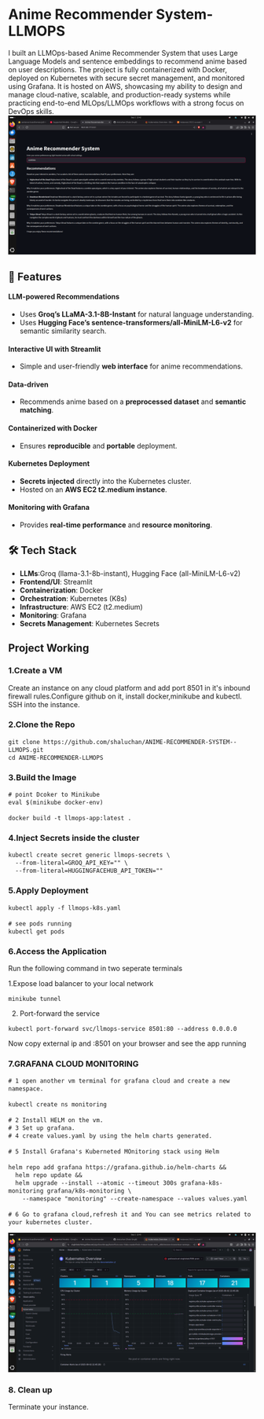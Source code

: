 # Anime Recommender System- LLMOPS
I built an LLMOps-based Anime Recommender System that uses Large Language Models and sentence embeddings to recommend anime based on user descriptions. The project is fully containerized with Docker, deployed on Kubernetes with secure secret management, and monitored using Grafana. It is hosted on AWS, showcasing my ability to design and manage cloud-native, scalable, and production-ready systems while practicing end-to-end MLOps/LLMOps workflows with a strong focus on DevOps skills.
![Anime](/images/anime.png)
## 🚀 Features

#### LLM-powered Recommendations  
- Uses **Groq’s LLaMA-3.1-8B-Instant** for natural language understanding.  
- Uses **Hugging Face’s sentence-transformers/all-MiniLM-L6-v2** for semantic similarity search.

#### Interactive UI with Streamlit  
- Simple and user-friendly **web interface** for anime recommendations.  

#### Data-driven  
- Recommends anime based on a **preprocessed dataset** and **semantic matching**.  

#### Containerized with Docker  
- Ensures **reproducible** and **portable** deployment.  

#### Kubernetes Deployment  
- **Secrets injected** directly into the Kubernetes cluster.  
- Hosted on an **AWS EC2 t2.medium instance**.  

#### Monitoring with Grafana  
- Provides **real-time performance** and **resource monitoring**.  

## 🛠️ Tech Stack

- **LLMs**:Groq (llama-3.1-8b-instant), Hugging Face (all-MiniLM-L6-v2)
- **Frontend/UI**: Streamlit  
- **Containerization**: Docker  
- **Orchestration**: Kubernetes (K8s)  
- **Infrastructure**: AWS EC2 (t2.medium)  
- **Monitoring**: Grafana
- **Secrets Management**: Kubernetes Secrets

## Project Working

### 1.Create a VM 
Create an instance on any cloud platform and add port 8501 in it's inbound firewall rules.Configure github on it, install docker,minikube and kubectl.
SSH into the instance.

### 2.Clone the Repo
```
git clone https://github.com/shaluchan/ANIME-RECOMMENDER-SYSTEM--LLMOPS.git
cd ANIME-RECOMMENDER-LLMOPS
```
### 3.Build the Image
```
# point Dcoker to Minikube
eval $(minikube docker-env)

docker build -t llmops-app:latest .
```
### 4.Inject Secrets inside the cluster
```
kubectl create secret generic llmops-secrets \
  --from-literal=GROQ_API_KEY="" \
  --from-literal=HUGGINGFACEHUB_API_TOKEN=""
```
### 5.Apply Deployment
```
kubectl apply -f llmops-k8s.yaml

# see pods running
kubectl get pods

```
### 6.Access the Application

Run the following command in two seperate terminals

1.Expose load balancer to your local network
```
minikube tunnel
```
2. Port-forward the service
```
kubectl port-forward svc/llmops-service 8501:80 --address 0.0.0.0
```

Now copy external ip and :8501 on your browser and see the app running

### 7.GRAFANA CLOUD MONITORING

```
# 1 open another vm terminal for grafana cloud and create a new namespace.

kubectl create ns monitoring

# 2 Install HELM on the vm.
# 3 Set up grafana.
# 4 create values.yaml by using the helm charts generated.

# 5 Install Grafana's Kuberneted MOnitoring stack using Helm

helm repo add grafana https://grafana.github.io/helm-charts &&
  helm repo update &&
  helm upgrade --install --atomic --timeout 300s grafana-k8s-monitoring grafana/k8s-monitoring \
    --namespace "monitoring" --create-namespace --values values.yaml

# 6 Go to grafana cloud,refresh it and You can see metrics related to your kubernetes cluster.

```
![Grafana-Monitoring](/images/grafana.png)
### 8. Clean up
Terminate your instance.








